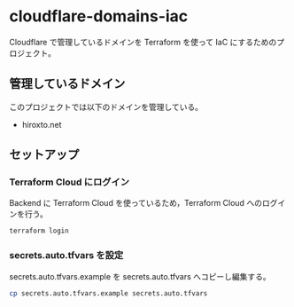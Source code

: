 # cloudflare-domains-iac

Cloudflare で管理しているドメインを Terraform を使って IaC にするためのプロジェクト。

## 管理しているドメイン

このプロジェクトでは以下のドメインを管理している。

- hiroxto.net

## セットアップ

### Terraform Cloud にログイン

Backend に Terraform Cloud を使っているため，Terraform Cloud へのログインを行う。

```bash
terraform login
```

### secrets.auto.tfvars を設定

secrets.auto.tfvars.example を secrets.auto.tfvars へコピーし編集する。

```bash
cp secrets.auto.tfvars.example secrets.auto.tfvars
```
